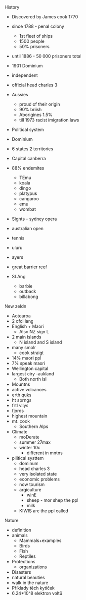 History
- Discovered by James cook 1770
- since 1788 - penal colony
	- 1st fleet of ships
	- 1500 people
	- 50% prisoners
- until 1886 - 50 000 prisoners total
- 1901 Dominium
- independent
- official head charles 3
- Aussies
	- proud of their origin
	- 90% briish
	- Aborigines 1.5%
	- till 1973 racist imigration laws

- Political system
- Dominium
- 6 states 2 territories
- Capital canberra
- 88% endemites
	- TEmu
	- koala
	- dingo
	- platypus
	- cangaroo
	- emu
	- wombat
- Sights - sydney opera
- australian open
- tennis
- uluru
- ayers
- great barrier reef
- SLAng
	- barbie
	- outback
	- billabong

New zeldn
- Aotearoa
- 2 ofcl lang
- English + Maori
	- Also NZ sign L
- 2 main islands
	- N island and S island
- many smolr
	- cook straigt
- 14% maori ppl
- 7% speak maori
- Wellington capital
- largest ciry -aukland
	- Both north isl
- Mountns
- active volcanoes
- erth quks
- ht sprngs
- frtl vllys
- fjords
- highest mountain
- mt. cook
	- Southern Alps
- Climate
	- moDerate
	- summer 27max
	- winter 10c
		- different in mntns
- pilitical systtem
	- dominum
	- head charles 3
	- very isolated state
	- economic problems
	- now tourism
	- argiculture
		- winE
		- sheep - mor shep the ppl
		- milk
	- KIWIS are the ppl called

Nature
- definition
- animals
	- Mammals+examples
	- Birds
	- Fish
	- Reptiles
- Protections
	- organizations
- Disasters
- natural beauties
- walk in the nature
- Příklady těch kytiček
- 6.24*10^8 elektron voltů
